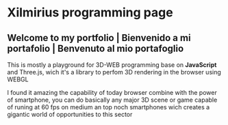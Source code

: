 # Xilmirius programming page

## Welcome to my portfolio | Bienvenido a mi portafolio | Benvenuto al mio portafoglio

<p>This is mostly a playground for 3D-WEB programming base on <strong>JavaScript</strong> and Three.js, wich it's a library to perfom 3D rendering in the browser using WEBGL </p>

I found it amazing the capability of today browser combine with the power of smartphone, you can do basically any major 3D scene or game capable of runing at 60 fps on medium an top noch smartphones wich creates a gigantic world of opportunities to this sector
